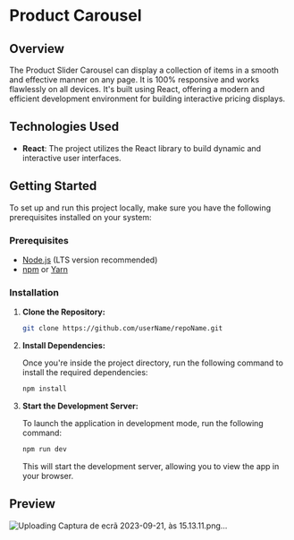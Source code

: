 # Product Carousel

## Overview

The Product Slider Carousel can display a collection of items in a smooth and effective manner on any page. It is 100% responsive and works flawlessly on all devices. It's built using React, offering a modern and efficient development environment for building interactive pricing displays.

## Technologies Used

- **React**: The project utilizes the React library to build dynamic and interactive user interfaces.

## Getting Started

To set up and run this project locally, make sure you have the following prerequisites installed on your system:

### Prerequisites

- [Node.js](https://nodejs.org/) (LTS version recommended)
- [npm](https://www.npmjs.com/) or [Yarn](https://yarnpkg.com/)

### Installation

1. **Clone the Repository:**

   ```bash
   git clone https://github.com/userName/repoName.git
   ```

2. **Install Dependencies:**

   Once you're inside the project directory, run the following command to install the required dependencies:

   ```bash
   npm install
   ```

3. **Start the Development Server:**

   To launch the application in development mode, run the following command:

   ```bash
   npm run dev
   ```

   This will start the development server, allowing you to view the app in your browser.

## Preview
![Uploading Captura de ecrã 2023-09-21, às 15.13.11.png…]()

